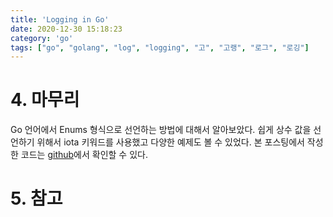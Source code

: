```yaml
---
title: 'Logging in Go'
date: 2020-12-30 15:18:23
category: 'go'
tags: ["go", "golang", "log", "logging", "고", "고랭", "로그", "로깅"]
---
```



# 4. 마무리

Go 언어에서 Enums 형식으로 선언하는 방법에 대해서 알아보았다. 쉽게 상수 값을 선언하기 위해서 iota 키워드를 사용했고 다양한 예제도 볼 수 있었다. 본 포스팅에서 작성한 코드는 [github](https://github.com/kenshin579/tutorials-go/tree/master/go-enums-iota)에서 확인할 수 있다.

# 5. 참고
